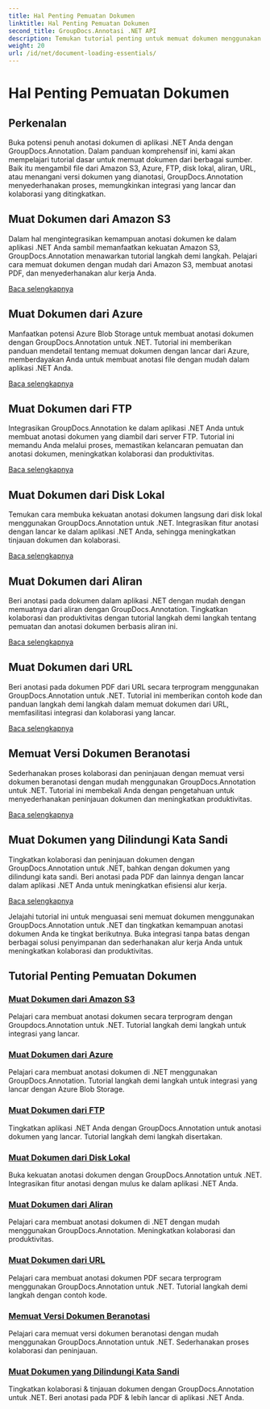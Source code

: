 ```yaml
---
title: Hal Penting Pemuatan Dokumen
linktitle: Hal Penting Pemuatan Dokumen
second_title: GroupDocs.Annotasi .NET API
description: Temukan tutorial penting untuk memuat dokumen menggunakan GroupDocs.Annotation .NET. Integrasikan secara mulus dengan Amazon S3, Azure, FTP, disk lokal, aliran, & lainnya.
weight: 20
url: /id/net/document-loading-essentials/
---
```


# Hal Penting Pemuatan Dokumen

## Perkenalan

Buka potensi penuh anotasi dokumen di aplikasi .NET Anda dengan GroupDocs.Annotation. Dalam panduan komprehensif ini, kami akan mempelajari tutorial dasar untuk memuat dokumen dari berbagai sumber. Baik itu mengambil file dari Amazon S3, Azure, FTP, disk lokal, aliran, URL, atau menangani versi dokumen yang dianotasi, GroupDocs.Annotation menyederhanakan proses, memungkinkan integrasi yang lancar dan kolaborasi yang ditingkatkan.

## Muat Dokumen dari Amazon S3
Dalam hal mengintegrasikan kemampuan anotasi dokumen ke dalam aplikasi .NET Anda sambil memanfaatkan kekuatan Amazon S3, GroupDocs.Annotation menawarkan tutorial langkah demi langkah. Pelajari cara memuat dokumen dengan mudah dari Amazon S3, membuat anotasi PDF, dan menyederhanakan alur kerja Anda.

[Baca selengkapnya](./load-document-from-amazon-s3/)

## Muat Dokumen dari Azure
Manfaatkan potensi Azure Blob Storage untuk membuat anotasi dokumen dengan GroupDocs.Annotation untuk .NET. Tutorial ini memberikan panduan mendetail tentang memuat dokumen dengan lancar dari Azure, memberdayakan Anda untuk membuat anotasi file dengan mudah dalam aplikasi .NET Anda.

[Baca selengkapnya](./load-document-from-azure/)

## Muat Dokumen dari FTP
Integrasikan GroupDocs.Annotation ke dalam aplikasi .NET Anda untuk membuat anotasi dokumen yang diambil dari server FTP. Tutorial ini memandu Anda melalui proses, memastikan kelancaran pemuatan dan anotasi dokumen, meningkatkan kolaborasi dan produktivitas.

[Baca selengkapnya](./load-document-from-ftp/)

## Muat Dokumen dari Disk Lokal
Temukan cara membuka kekuatan anotasi dokumen langsung dari disk lokal menggunakan GroupDocs.Annotation untuk .NET. Integrasikan fitur anotasi dengan lancar ke dalam aplikasi .NET Anda, sehingga meningkatkan tinjauan dokumen dan kolaborasi.

[Baca selengkapnya](./load-document-from-local-disk/)

## Muat Dokumen dari Aliran
Beri anotasi pada dokumen dalam aplikasi .NET dengan mudah dengan memuatnya dari aliran dengan GroupDocs.Annotation. Tingkatkan kolaborasi dan produktivitas dengan tutorial langkah demi langkah tentang pemuatan dan anotasi dokumen berbasis aliran ini.

[Baca selengkapnya](./load-document-from-stream/)

## Muat Dokumen dari URL
Beri anotasi pada dokumen PDF dari URL secara terprogram menggunakan GroupDocs.Annotation untuk .NET. Tutorial ini memberikan contoh kode dan panduan langkah demi langkah dalam memuat dokumen dari URL, memfasilitasi integrasi dan kolaborasi yang lancar.

[Baca selengkapnya](./load-document-from-url/)

## Memuat Versi Dokumen Beranotasi
Sederhanakan proses kolaborasi dan peninjauan dengan memuat versi dokumen beranotasi dengan mudah menggunakan GroupDocs.Annotation untuk .NET. Tutorial ini membekali Anda dengan pengetahuan untuk menyederhanakan peninjauan dokumen dan meningkatkan produktivitas.

[Baca selengkapnya](./loading-annotated-document-version/)

## Muat Dokumen yang Dilindungi Kata Sandi
Tingkatkan kolaborasi dan peninjauan dokumen dengan GroupDocs.Annotation untuk .NET, bahkan dengan dokumen yang dilindungi kata sandi. Beri anotasi pada PDF dan lainnya dengan lancar dalam aplikasi .NET Anda untuk meningkatkan efisiensi alur kerja.

[Baca selengkapnya](./load-password-protected-documents/)

Jelajahi tutorial ini untuk menguasai seni memuat dokumen menggunakan GroupDocs.Annotation untuk .NET dan tingkatkan kemampuan anotasi dokumen Anda ke tingkat berikutnya. Buka integrasi tanpa batas dengan berbagai solusi penyimpanan dan sederhanakan alur kerja Anda untuk meningkatkan kolaborasi dan produktivitas.
## Tutorial Penting Pemuatan Dokumen
### [Muat Dokumen dari Amazon S3](./load-document-from-amazon-s3/)
Pelajari cara membuat anotasi dokumen secara terprogram dengan Groupdocs.Annotation untuk .NET. Tutorial langkah demi langkah untuk integrasi yang lancar.
### [Muat Dokumen dari Azure](./load-document-from-azure/)
Pelajari cara membuat anotasi dokumen di .NET menggunakan GroupDocs.Annotation. Tutorial langkah demi langkah untuk integrasi yang lancar dengan Azure Blob Storage.
### [Muat Dokumen dari FTP](./load-document-from-ftp/)
Tingkatkan aplikasi .NET Anda dengan GroupDocs.Annotation untuk anotasi dokumen yang lancar. Tutorial langkah demi langkah disertakan.
### [Muat Dokumen dari Disk Lokal](./load-document-from-local-disk/)
Buka kekuatan anotasi dokumen dengan GroupDocs.Annotation untuk .NET. Integrasikan fitur anotasi dengan mulus ke dalam aplikasi .NET Anda.
### [Muat Dokumen dari Aliran](./load-document-from-stream/)
Pelajari cara membuat anotasi dokumen di .NET dengan mudah menggunakan GroupDocs.Annotation. Meningkatkan kolaborasi dan produktivitas.
### [Muat Dokumen dari URL](./load-document-from-url/)
Pelajari cara membuat anotasi dokumen PDF secara terprogram menggunakan GroupDocs.Annotation untuk .NET. Tutorial langkah demi langkah dengan contoh kode.
### [Memuat Versi Dokumen Beranotasi](./loading-annotated-document-version/)
Pelajari cara memuat versi dokumen beranotasi dengan mudah menggunakan GroupDocs.Annotation untuk .NET. Sederhanakan proses kolaborasi dan peninjauan.
### [Muat Dokumen yang Dilindungi Kata Sandi](./load-password-protected-documents/)
Tingkatkan kolaborasi & tinjauan dokumen dengan GroupDocs.Annotation untuk .NET. Beri anotasi pada PDF & lebih lancar di aplikasi .NET Anda.